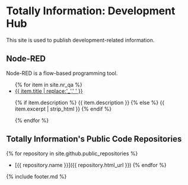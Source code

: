 # Totally Information: Development Hub

This site is used to publish development-related information.

## Node-RED

Node-RED is a flow-based programming tool.

<ul>
{% for item in site.nr_qa %}
  <li>
    <a href="{{ item.url }}">{{ item.title | replace:'_',' ' }}</a>
    <p>{% if item.description %}
        {{ item.description }}
    {% else %}
        {{ item.excerpt | strip_html }}
    {% endif %}</p>
  </li>
{% endfor %}
</ul>

## Totally Information's Public Code Repositories

{% for repository in site.github.public_repositories %}
  * [{{ repository.name }}]({{ repository.html_url }})
{% endfor %}


{% include footer.md %}
